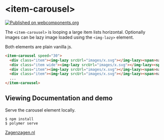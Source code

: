 # \<item-carousel\>

[![Published on webcomponents.org](https://img.shields.io/badge/webcomponents.org-published-blue.svg)](https://www.webcomponents.org/element/marksmits/item-carousel)

The `<item-carousel>` is looping a large item lists horizontal. Optionally
images can be lazy image loaded using the `<img-lazy>` element.

Both elements are plain vanilla js.

<!--
```
<custom-element-demo>
  <template>
    <link rel="import" href="item-carousel.html">
    <link rel="import" href="img-lazy.html">
    <style>
      .item {
        display: flex;
        flex-direction: column;
        justify-content: center;
        vertical-align: middle;
        text-align: center;
        min-height: 8rem;
        position: relative;
      }

      .item img-lazy {
        width: 4rem;
        margin: .5rem 1.5rem;
        align-self: center;
        vertical-align: middle;
      }

      .item.wide img-lazy {
        width: 5rem;
      }

      .item span {
        display: block;
        position: absolute;
        bottom: 0;
        width: 100%;
        white-space: nowrap;
        overflow: hidden;
        font-size: 0.8rem;
        color: #999;
      }
    </style>
    <item-carousel>
      <div class="item"><img-lazy srcUrl="demo/images/Ant1.svg"></img-lazy><span>Ant 1</span></div>
      <div class="item"><img-lazy srcUrl="demo/images/CBC.svg"></img-lazy><span>CBC</span></div>
      <div class="item wide"><img-lazy srcUrl="demo/images/FOX.svg"></img-lazy><span>Fox</span></div>
      <div class="item"><img-lazy srcUrl="demo/images/Globo.svg"></img-lazy><span>Globo</span></div>
      <div class="item"><img-lazy srcUrl="demo/images/Nine.svg"></img-lazy><span>Nine</span></div>
      <div class="item wide"><img-lazy srcUrl="demo/images/TF1.svg"></img-lazy><span>TF1</span></div>
      <div class="item wide"><img-lazy srcUrl="demo/images/vtm.svg"></img-lazy><span>VTM</span></div>
      <div class="item"><img-lazy srcUrl="demo/images/RTP.svg"></img-lazy><span>RTP</span></div>
      <div class="item wide"><img-lazy srcUrl="demo/images/ProTV.svg"></img-lazy><span>Pro TV</span></div>
    </item-carousel>
  </template>
</custom-element-demo>
```
-->

```html
<item-carousel speed="30">
  <div class="item"><img-lazy srcUrl="images/x.svg"></img-lazy><span>name x</span></div>
  <div class="item wide"><img-lazy srcUrl="images/x.svg"></img-lazy><span>name x</span></div>
  <div class="item"><img-lazy srcUrl="images/x.svg"></img-lazy><span>name x</span></div>
  <div class="item"><img-lazy srcUrl="images/x.svg"></img-lazy><span>name x</span></div>
  ...
</item-carousel>
```

## Viewing Documentation and demo

Serve the carousel element locally.

```
$ npm install
$ polymer serve
```

 [Zagenzagen.nl](https://www.zagenzagen.nl)

